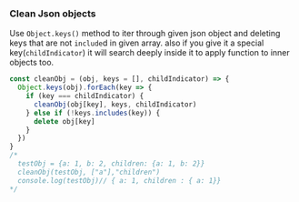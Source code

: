 ### Clean Json objects

Use `Object.keys()` method to iter through given json object and deleting keys that are not `include`d in given array.
also if you give it a special key(`childIndicator`) it will search deeply inside it to apply function to inner objects too.

```js
const cleanObj = (obj, keys = [], childIndicator) => {
  Object.keys(obj).forEach(key => {
    if (key === childIndicator) {
      cleanObj(obj[key], keys, childIndicator)
    } else if (!keys.includes(key)) {
      delete obj[key]
    }
  })
}
/*
  testObj = {a: 1, b: 2, children: {a: 1, b: 2}}
  cleanObj(testObj, ["a"],"children")
  console.log(testObj)// { a: 1, children : { a: 1}}
*/
```
